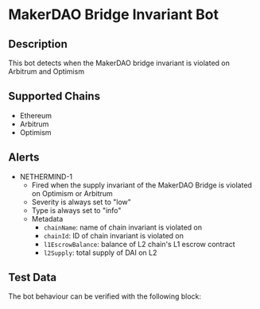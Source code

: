 # MakerDAO Bridge Invariant Bot

## Description

This bot detects when the MakerDAO bridge invariant is violated on Arbitrum and Optimism

## Supported Chains

- Ethereum
- Arbitrum
- Optimism

## Alerts

- NETHERMIND-1
  - Fired when the supply invariant of the MakerDAO Bridge is violated on Optimism or Arbitrum
  - Severity is always set to "low"
  - Type is always set to "info"
  - Metadata
    - `chainName`: name of chain invariant is violated on
    - `chainId`: ID of chain invariant is violated on
    - `l1EscrowBalance`: balance of L2 chain's L1 escrow contract
    - `l2Supply`: total supply of DAI on L2

## Test Data

The bot behaviour can be verified with the following block:
